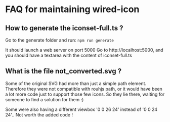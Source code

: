 # FAQ for maintaining wired-icon
## How to generate the iconset-full.ts ?
Go to the generate folder and run:
`npm run generate`

It should launch a web server on port 5000
Go to http://localhost:5000, and you should have a textarea with the content of iconset-full.ts

## What is the file not_converted.svg ?
Some of the original SVG had more than just a simple path element.
Therefore they were not compatible with rouhjs path, or it would have been a lot more code just to support those few icons. So they lie there, waiting for someone to find a solution for them :)

Some were also having a different viewbox '0 0 26 24' instead of '0 0 24 24'.. Not worth the added code !

